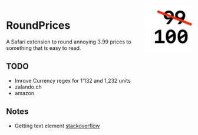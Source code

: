 <img align="right" src="Icon.png">

# RoundPrices
A Safari extension to round annoying 3.99 prices to something that is easy to read.

## TODO
* Imrove Currency regex for 1'132 and 1,232 units
* zalando.ch
* amazon

## Notes
* Getting text element [stackoverflow](https://stackoverflow.com/questions/4106809/how-can-i-change-an-elements-text-without-changing-its-child-elements)
